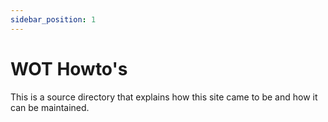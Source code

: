 ```yaml
---
sidebar_position: 1
---
```


# WOT Howto's

This is a source directory that explains how this site came to be and how it can be maintained.
